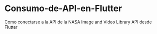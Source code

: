 # Consumo-de-API-en-Flutter
Como conectarse a la API de la NASA Image and Video Library API desde Flutter
